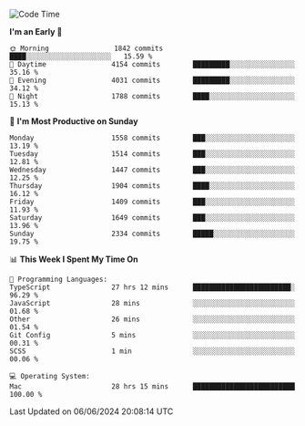 <!--START_SECTION:waka-->
![Code Time](http://img.shields.io/badge/Code%20Time-4%2C051%20hrs%2042%20mins-blue)

**I'm an Early 🐤** 

```text
🌞 Morning                1842 commits        ████░░░░░░░░░░░░░░░░░░░░░   15.59 % 
🌆 Daytime                4154 commits        █████████░░░░░░░░░░░░░░░░   35.16 % 
🌃 Evening                4031 commits        █████████░░░░░░░░░░░░░░░░   34.12 % 
🌙 Night                  1788 commits        ████░░░░░░░░░░░░░░░░░░░░░   15.13 % 
```
📅 **I'm Most Productive on Sunday** 

```text
Monday                   1558 commits        ███░░░░░░░░░░░░░░░░░░░░░░   13.19 % 
Tuesday                  1514 commits        ███░░░░░░░░░░░░░░░░░░░░░░   12.81 % 
Wednesday                1447 commits        ███░░░░░░░░░░░░░░░░░░░░░░   12.25 % 
Thursday                 1904 commits        ████░░░░░░░░░░░░░░░░░░░░░   16.12 % 
Friday                   1409 commits        ███░░░░░░░░░░░░░░░░░░░░░░   11.93 % 
Saturday                 1649 commits        ███░░░░░░░░░░░░░░░░░░░░░░   13.96 % 
Sunday                   2334 commits        █████░░░░░░░░░░░░░░░░░░░░   19.75 % 
```


📊 **This Week I Spent My Time On** 

```text
💬 Programming Languages: 
TypeScript               27 hrs 12 mins      ████████████████████████░   96.29 % 
JavaScript               28 mins             ░░░░░░░░░░░░░░░░░░░░░░░░░   01.68 % 
Other                    26 mins             ░░░░░░░░░░░░░░░░░░░░░░░░░   01.54 % 
Git Config               5 mins              ░░░░░░░░░░░░░░░░░░░░░░░░░   00.31 % 
SCSS                     1 min               ░░░░░░░░░░░░░░░░░░░░░░░░░   00.06 % 

💻 Operating System: 
Mac                      28 hrs 15 mins      █████████████████████████   100.00 % 
```


 Last Updated on 06/06/2024 20:08:14 UTC
<!--END_SECTION:waka-->

